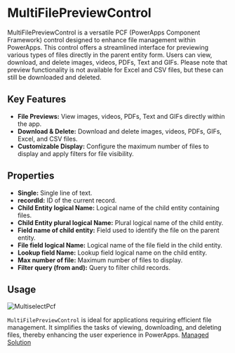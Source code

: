 # MultiFilePreviewControl
MultiFilePreviewControl is a versatile PCF (PowerApps Component Framework) control designed to enhance file management within PowerApps. This control offers a streamlined interface for previewing various types of files directly in the parent entity form. Users can view, download, and delete images, videos, PDFs, Text and GIFs. Please note that preview functionality is not available for Excel and CSV files, but these can still be downloaded and deleted.

## Key Features

- **File Previews:** View images, videos, PDFs, Text and GIFs directly within the app.
- **Download & Delete:** Download and delete images, videos, PDFs, GIFs, Excel, and CSV files.
- **Customizable Display:** Configure the maximum number of files to display and apply filters for file visibility.

## Properties

- **Single:** Single line of text.
- **recordId:** ID of the current record.
- **Child Entity logical Name:** Logical name of the child entity containing files.
- **Child Entity plural logical Name:** Plural logical name of the child entity.
- **Field name of child entity:** Field used to identify the file on the parent entity.
- **File field logical Name:** Logical name of the file field in the child entity.
- **Lookup field Name:** Lookup field logical name on the child entity.
- **Max number of file:** Maximum number of files to display.
- **Filter query (from and):** Query to filter child records.

## Usage

![MultiselectPcf](https://github.com/SahilATech/MultiFilePreviewControl/blob/91221d21fe93380c2763aeda6f4da8a851f5fc2c/MultiFilePreviewControl%20(1).gif
)

`MultiFilePreviewControl` is ideal for applications requiring efficient file management. It simplifies the tasks of viewing, downloading, and deleting files, thereby enhancing the user experience in PowerApps.
[Managed Solution](https://github.com/SahilATech/MultiFilePreviewControl/raw/eb495d76659bfc627cee7586d789c33760a975e2/Solutions/Solutions_managed.zip
)